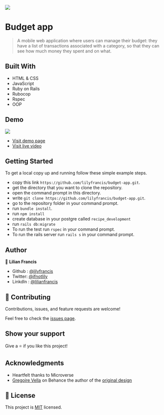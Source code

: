 ![](https://img.shields.io/badge/Microverse-blueviolet)

# Budget app

> A mobile web application where users can manage their budget: they have a list of transactions associated with a category, so that they can see how much money they spent and on what.

## Built With

- HTML & CSS
- JavaScript
- Ruby on Rails
- Rubocop
- Rspec
- OOP

## Demo

![](https://user-images.githubusercontent.com/77038610/159885098-fdac4f4e-8b56-467f-840c-49563a3bf35c.png)
- [Visit demo page](https://budget-app-003.herokuapp.com/)
- [Visit live video](https://www.loom.com/share/466b5d0fb90148348b0c54b77b95ae96)

## Getting Started

To get a local copy up and running follow these simple example steps.

- copy this link `https://github.com/lilyfrancis/budget-app.git`.
- get the directory that you want to clone the repository.
- open the command prompt in this directory.
- write `git clone https://github.com/lilyfrancis/budget-app.git`.
- go to the repository folder in your command prompt.
- run `bundle install`.
- run `npm install`
- create database in your postgre called `recipe_development`
- run `rails db:migrate`
- To run the test run `rspec` in your command prompt.
- To run the rails server run  `rails s` in your command prompt.

## Author


👤 **Lilian Francis**

- Github : [@lilyfrancis](https://github.com/lilyfrancis)
- Twitter: [@ifnotlily](https://twitter.com/ifnotlily)
- LinkdIn : [@lilianfrancis](https://www.linkedin.com/in/lilianfrancis/)

## 🤝 Contributing

Contributions, issues, and feature requests are welcome!

Feel free to check the [issues page](../../issues/).

## Show your support

Give a ⭐️ if you like this project!

## Acknowledgments

- Heartfelt thanks to Microverse
- [Gregoire Vella](https://www.behance.net/gregoirevella) on Behance the author of the [original design](https://www.behance.net/gallery/19759151/Snapscan-iOs-design-and-branding?tracking_source=)

## 📝 License

This project is [MIT](./MIT.md) licensed.